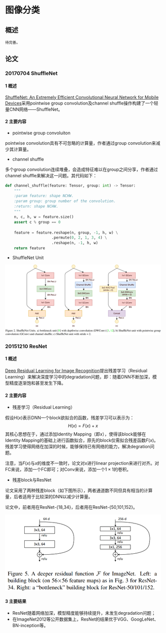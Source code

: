 # 图像分类

## 概述

```{note}
待完善。
```

## 论文

### 20170704 ShuffleNet

#### 1 概述

[ShuffleNet: An Extremely Efficient Convolutional Neural Network for Mobile Devices](https://arxiv.org/abs/1707.01083)采用pointwise group convolution及channel shuffle操作构建了一个轻量CNN网络——ShuffleNet。

#### 2 主要内容

- pointwise group convoluiton

pointwise convolution具有不可忽略的计算量，作者通过group convolution来减少其计算量。

- channel shuffle

多个group convolution连续堆叠，会造成特征难以在group之间分享，作者通过channel shuffle来解决这一问题。其代码如下：

```python
def channel_shuffle(feature: Tensor, group: int) -> Tensor:
    """
    :param feature: shape NCHW.
    :param group: group number of the convolution.
    :return: shape NCHW.
    """
    n, c, h, w = feature.size()
    assert c % group == 0

    feature = feature.reshape(n, group, -1, h, w) \
                     .permute(0, 2, 1, 3, 4) \
                     .reshape(n, -1, h, w)
    return feature
```

- ShuffleNet Unit

![ShuffuleNet Unit](../../images/2017/shufflenet.png)

### 20151210 ResNet

#### 1 概述

[Deep Residual Learning for Image Recognition](https://arxiv.org/abs/1512.03385)提出残差学习（Residual Learning）来解决深度学习中的degradation问题，即：随着DNN不断加深，模型精度逐渐饱和甚至发生下降。

#### 2 主要内容

- 残差学习（Residual Learning）

假设$H(x)$表示DNN一个block欲拟合的函数，残差学习可以表示为：
$$H(x) = F(x) + x$$
其核心思想在于，通过添加Identity Mapping（即$x$），使得该block能够在Identity Mapping的基础上进行函数拟合，原先的block仅需拟合残差函数$F(x)$。残差学习使得网络在加深的时候，能够保持已有网络的能力，解决degration问题。

注意，当$F(x)$与$x$的维度不一致时，论文对$x$进行linear projection来进行对齐。对FC来说，添加一个FC即可；对Conv来说，添加一个$1\times1$的卷积。

- 残差block与ResNet

论文采用了两种残差block（如下图所示），两者通道数不同但具有相当的计算量，后者适用于比较深的DNN以减少计算量。

论文中，前者用在ResNet-{18,34}，后者用在ResNet-{50,101,152}。

![Residual Blcok](../../images/2015/residual_block.png)

#### 3 主要结果

- ResNet随着网络加深，模型精度能够持续提升，未发生degradation问题；
- 在ImageNet2012等公开数据集上，ResNet的结果优于VGG、GoogLeNet、BN-inception等。

